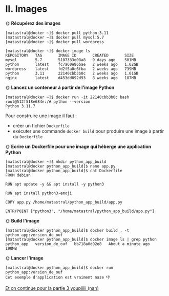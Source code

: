 # II. Images

🌞 **Récupérez des images**

```
[matastral@docker ~]$ docker pull python:3.11
[matastral@docker ~]$ docker pull mysql:5.7
[matastral@docker ~]$ docker pull wordpress 
```

```
[matastral@docker ~]$ docker image ls
REPOSITORY   TAG       IMAGE ID       CREATED       SIZE
mysql        5.7       5107333e08a8   9 days ago    501MB
python       latest    fc7a60e86bae   2 weeks ago   1.02GB
wordpress    latest    fd2f5a0c6fba   2 weeks ago   739MB
python       3.11      22140cbb3b0c   2 weeks ago   1.01GB
nginx        latest    d453dd892d93   8 weeks ago   187MB
```


🌞 **Lancez un conteneur à partir de l'image Python**

```
[matastral@docker ~]$ docker run -it 22140cbb3b0c bash
root@512f518e684e:/# python --version
Python 3.11.7
```

Pour construire une image il faut :

- créer un fichier `Dockerfile`
- exécuter une commande `docker build` pour produire une image à partir du `Dockerfile`

🌞 **Ecrire un Dockerfile pour une image qui héberge une application Python**

```
[matastral@docker ~]$ mkdir python_app_build
[matastral@docker python_app_build]$ nano app.py
[matastral@docker python_app_build]$ cat Dockerfile
FROM debian

RUN apt update -y && apt install -y python3

RUN apt install python3-emoji

COPY app.py /home/matastral/python_app_build/app.py

ENTRYPOINT ["python3", "/home/matastral/python_app_build/app.py"]
```

🌞 **Build l'image**

```
[matastral@docker python_app_build]$ docker build . -t python_app:version_de_ouf
[matastral@docker python_app_build]$ docker image ls | grep python
python_app   version_de_ouf   bb718a0d02e8   About a minute ago   190MB
```

🌞 **Lancer l'image**

```
[matastral@docker python_app_build]$ docker run python_app:version_de_ouf
Cet exemple d'application est vraiment naze 👎
```

[Et on continue pour la partie 3 youpiiiii (nan)](./Partie3.md)